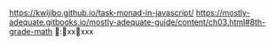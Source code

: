 https://kwijibo.github.io/task-monad-in-javascript/
https://mostly-adequate.gitbooks.io/mostly-adequate-guide/content/ch03.html#8th-grade-math
:xxxxx
